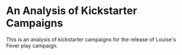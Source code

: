 # An Analysis of Kickstarter Campaigns

This is an analysis of kickstarter campaigns for the release of Louise's Fever play campaign.
